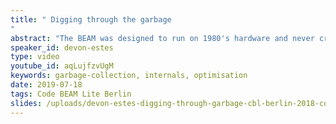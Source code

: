 ```yaml
---
title: " Digging through the garbage
"
abstract: "The BEAM was designed to run on 1980's hardware and never crash. How does it manage to run for so long on machines with such little memory and still have such good soft-real time performance? This talk explores the answer by looking at the basics of how the BEAM handles memory in processes and a bit about its very special garbage collection algorithm."
speaker_id: devon-estes
type: video
youtube_id: aqLujfzvUgM
keywords: garbage-collection, internals, optimisation
date: 2019-07-18
tags: Code BEAM Lite Berlin
slides: /uploads/devon-estes-digging-through-garbage-cbl-berlin-2018-compressed.pdf
---
```


